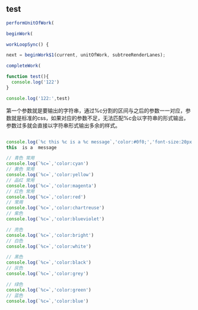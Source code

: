 ## test
```javaScript
performUnitOfWork(

beginWork(

workLoopSync() {

next = beginWork$1(current, unitOfWork, subtreeRenderLanes);

completeWork(
```

```javaScript
function test(){
  console.log('122')
}

console.log('122:',test)
```


第一个参数就是要输出的字符串，通过%c分割的区间与之后的参数一一对应，参数就是标准的css，如果对应的参数不足，无法匹配%c会以字符串的形式输出，参数过多就会直接以字符串形式输出多余的样式。
```javaScript

console.log(`%c this %c is a %c message`,'color:#0f0;','font-size:20px','background:yellow')
this  is a  message

// 青色 常用
console.log(`%c=`,'color:cyan')
// 黄色 常用
console.log(`%c=`,'color:yellow')
// 品红 常用
console.log(`%c=`,'color:magenta')
// 红色 常用
console.log(`%c=`,'color:red')
// 常用
console.log(`%c=`,'color:chartreuse')
// 紫色
console.log(`%c=`,'color:blueviolet')

// 亮色
console.log(`%c=`,'color:bright')
// 白色
console.log(`%c=`,'color:white')

// 黑色
console.log(`%c=`,'color:black')
// 灰色
console.log(`%c=`,'color:grey')

// 绿色
console.log(`%c=`,'color:green')
// 蓝色
console.log(`%c=`,'color:blue')
```
